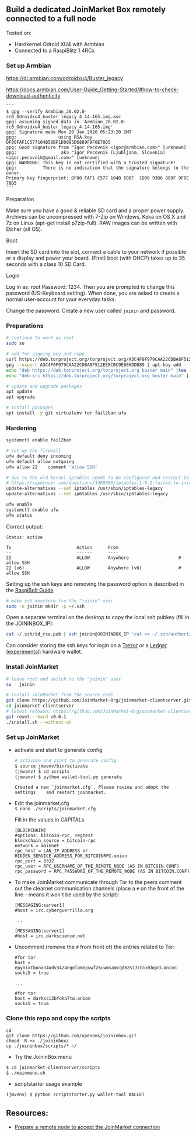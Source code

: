 ## Build a dedicated JoinMarket Box remotely connected to a full node


Tested on:
* Hardkernel Odroid XU4 with Armbian
* Connected to a RaspiBlitz 1.4RCx

### Set up Armbian

https://dl.armbian.com/odroidxu4/Buster_legacy

https://docs.armbian.com/User-Guide_Getting-Started/#how-to-check-download-authenticity

    ```
    $ gpg --verify Armbian_20.02.0-rc0_Odroidxu4_buster_legacy_4.14.165.img.asc
    gpg: assuming signed data in 'Armbian_20.02.0-rc0_Odroidxu4_buster_legacy_4.14.165.img'
    gpg: Signature made Mon 20 Jan 2020 05:23:20 GMT
    gpg:                using RSA key DF00FAF1C577104B50BF1D0093D6889F9F0E78D5
    gpg: Good signature from "Igor Pecovnik <igor@armbian.com>" [unknown]
    gpg:                 aka "Igor Pecovnik (Ljubljana, Slovenia) <igor.pecovnik@gmail.com>" [unknown]
    gpg: WARNING: This key is not certified with a trusted signature!
    gpg:          There is no indication that the signature belongs to the owner.
    Primary key fingerprint: DF00 FAF1 C577 104B 50BF  1D00 93D6 889F 9F0E 78D5
    ```
Preparation

Make sure you have a good & reliable SD card and a proper power supply. Archives can be uncompressed with 7-Zip on Windows, Keka on OS X and 7z on Linux (apt-get install p7zip-full). RAW images can be written with Etcher (all OS).

Boot

Insert the SD card into the slot, connect a cable to your network if possible or a display and power your board. (First) boot (with DHCP) takes up to 35 seconds with a class 10 SD Card.

Login

Log in as: root  Password: 1234. Then you are prompted to change this password (US-Keyboard setting). When done, you are asked to create a normal user-account for your everyday tasks.

Change the password.
Create a new user called `joinin` and password.

### Preparations

```bash
# continue to work as root
sudo su

# add Tor signing key and repo
curl https://deb.torproject.org/torproject.org/A3C4F0F979CAA22CDBA8F512EE8CBC9E886DDD89.asc | gpg --import
gpg --export A3C4F0F979CAA22CDBA8F512EE8CBC9E886DDD89 | apt-key add -
echo "deb https://deb.torproject.org/torproject.org buster main" |tee -a /etc/apt/sources.list
echo "deb-src https://deb.torproject.org/torproject.org buster main" | tee -a /etc/apt/sources.list

# update and upgrade packages
apt update
apt upgrade

# install packages
apt install -y git virtualenv tor fail2ban ufw

```

### Hardening

```bash
systemctl enable fail2ban

# set up the firewall
ufw default deny incoming
ufw default allow outgoing
ufw allow 22    comment 'allow SSH'

# due to the old kernel iptables needs to be configured and restart to set up
# https://superuser.com/questions/1480986/iptables-1-8-2-failed-to-initialize-nft-protocol-not-supported
update-alternatives --set iptables /usr/sbin/iptables-legacy
update-alternatives --set ip6tables /usr/sbin/ip6tables-legacy

ufw enable
systemctl enable ufw
ufw status
```

Correct output:
```
Status: active

To                         Action      From
--                         ------      ----
22                         ALLOW       Anywhere                   # allow SSH
22 (v6)                    ALLOW       Anywhere (v6)              # allow SSH
```


Setting up the ssh keys and removing the password option is described in the [RaspiBolt Guide](https://stadicus.github.io/RaspiBolt/raspibolt_21_security.html#login-with-ssh-keys)
```bash
# make ssh keystore fro the "joinin" user
sudo -u joinin mkdir -p ~/.ssh
```
Open a separate terminal on the desktop to copy the local ssh pubkey (fill in the JOININBOX_IP):
```bash
cat ~/.ssh/id_rsa.pub | ssh joinin@JOININBOX_IP 'cat >> ~/.ssh/authorized_keys && chmod -R 700 ~/.ssh/'
```

Can consider storing the ssh keys for login on a [Trezor](https://wiki.trezor.io/Apps:SSH_agent) or a [Ledger (experimental)](https://support.ledger.com/hc/en-us/articles/115005200649) hardware wallet.

### Install JoinMarket
```bash
# leave root and switch to the "joinin" user
su - joinin

# install JoinMarket from the source code
git clone https://github.com/JoinMarket-Org/joinmarket-clientserver.git
cd joinmarket-clientserver
# latest release: https://github.com/JoinMarket-Orgjoinmarket-clientserver/releases
git reset --hard v0.6.1
./install.sh --without-qt
```
### Set up JoinMarket
* activate and start to generate config
    ```bash
    # activate and start to generate config
    $ source jmvenv/bin/activate
    (jmvenv) $ cd scripts
    (jmvenv) $ python wallet-tool.py generate
    ```
    ```
    Created a new `joinmarket.cfg`. Please review and adopt the settings    and restart joinmarket.
    ```

* Edit the joinmarket.cfg  
    `$ nano ./scripts/joinmarket.cfg` 

    Fill in the values in CAPITALs

    ```
    [BLOCKCHAIN]
    #options: bitcoin-rpc, regtest
    blockchain_source = bitcoin-rpc
    network = mainnet
    rpc_host = LAN_IP_ADDRESS or HIDDEN_SERVICE_ADDRESS_FOR_BITCOINRPC.onion
    rpc_port = 8332
    rpc_user = RPC_USERNAME_OF_THE_REMOTE_NODE (AS IN BITCOIN.CONF)
    rpc_password = RPC_PASSWORD_OF_THE_REMOTE_NODE (AS IN BITCOIN.CONF)
    ```
* To make JoinMarket communicate through Tor to the peers comment out the clearnet communication channels (place a `#` on the front of the line - means it won`t be used by the script):

    ```
    [MESSAGING:server1]
    #host = irc.cyberguerrilla.org

    ...

    [MESSAGING:server2]
    #host = irc.darkscience.net
    ```
* Uncomment (remove the `#` from front of) the entries related to Tor:
    ```
    #for tor
    host = epynixtbonxn4odv34z4eqnlamnpuwfz6uwmsamcqd62si7cbix5hqad.onion
    socks5 = true
    
    ...

    #for tor
    host = darksci3bfoka7tw.onion
    socks5 = true
    ```

### Clone this repo and copy the scripts
```
cd
git clone https://github.com/openoms/joininbox.git
chmod -R +x ./joininbox/
cp ./joininbox/scripts/* ~/
```

* Try the JoininBox menu 
```bash
$ cd joinmarket-clientserver/scripts
$ ./mainmenu.sh
```
* scriptstarter usage example
```bash
(jmvenv) $ python scriptstarter.py wallet-tool WALLET
```

## Resources:

* [Prepare a remote node to accept the JoinMarket connection](prepare_remote_node.md)